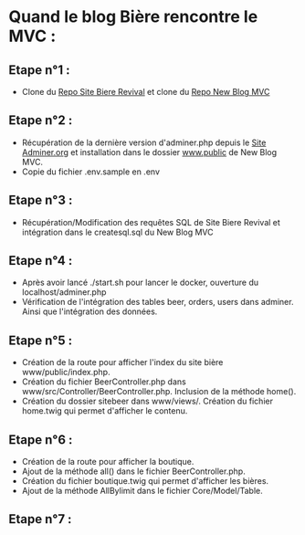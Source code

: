 # Quand le blog Bière rencontre le MVC :

## Etape n°1 :

- Clone du [Repo Site Biere Revival](https://github.com/BenjaminSiskoo/Site-Biere-Revival) et clone du [Repo New Blog MVC](https://github.com/BenjaminSiskoo/NewBlogMVC) 

## Etape n°2 :

- Récupération de la dernière version d'adminer.php depuis le [Site Adminer.org](https://www.adminer.org/) et installation dans le dossier www.public de New Blog MVC.
- Copie du fichier .env.sample en .env

## Etape n°3 :

- Récupération/Modification des requêtes SQL de Site Biere Revival et intégration dans le createsql.sql du New Blog MVC

## Etape n°4 :

- Après avoir lancé ./start.sh pour lancer le docker, ouverture du localhost/adminer.php
- Vérification de l'intégration des tables beer, orders, users dans adminer. Ainsi que l'intégration des données.

## Etape n°5 :

- Création de la route pour afficher l'index du site bière www/public/index.php.
- Création du fichier BeerController.php dans www/src/Controller/BeerController.php. Inclusion de la méthode home().
- Création du dossier sitebeer dans www/views/. Création du fichier home.twig qui permet d'afficher le contenu.

## Etape n°6 :

- Création de la route pour afficher la boutique.
- Ajout de la méthode all() dans le fichier BeerController.php.
- Création du fichier boutique.twig qui permet d'afficher les bières.
- Ajout de la méthode AllBylimit dans le fichier Core/Model/Table.

## Etape n°7 :